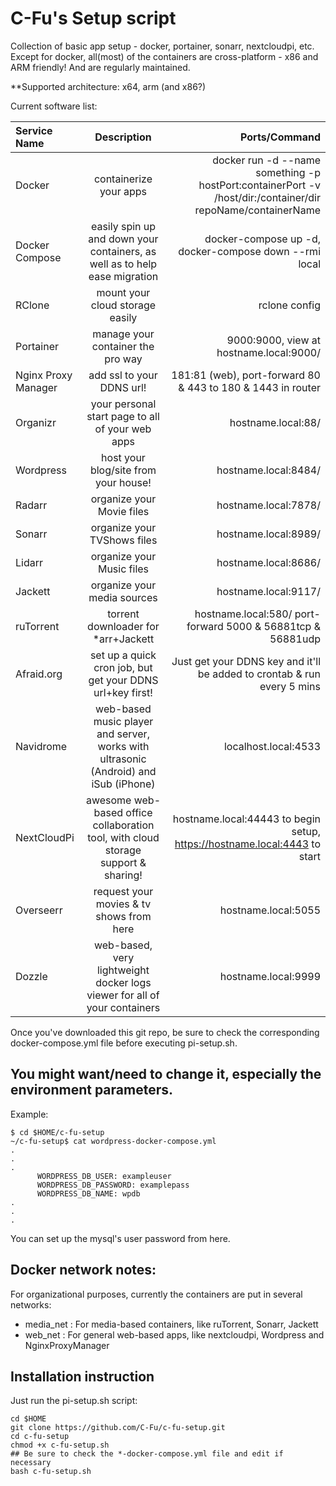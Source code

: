# C-Fu's Setup script
Collection of basic app setup - docker, portainer, sonarr, nextcloudpi, etc.
Except for docker, all(most) of the containers are cross-platform - x86 and ARM friendly! And are regularly maintained.

**Supported architecture: x64, arm (and x86?)

Current software list:

| Service Name       | Description     | Ports/Command     |
| :------------- | :----------: | -----------: |
| Docker | containerize your apps | docker run -d --name something -p hostPort:containerPort -v /host/dir:/container/dir repoName/containerName |
| Docker Compose | easily spin up and down your containers, as well as to help ease migration | docker-compose up -d, docker-compose down --rmi local |
| RClone | mount your cloud storage easily | rclone config|
| Portainer | manage your container the pro way | 9000:9000, view at hostname.local:9000/ | 
| Nginx Proxy Manager | add ssl to your DDNS url! | 181:81 (web), port-forward 80 & 443 to 180 & 1443 in router |
| Organizr | your personal start page to all of your web apps | hostname.local:88/ |
| Wordpress | host your blog/site from your house! | hostname.local:8484/ |
| Radarr | organize your Movie files | hostname.local:7878/ |
| Sonarr | organize your TVShows files | hostname.local:8989/ |
| Lidarr | organize your Music files | hostname.local:8686/ |
| Jackett | organize your media sources | hostname.local:9117/ |
| ruTorrent | torrent downloader for \*arr+Jackett | hostname.local:580/ port-forward 5000 & 56881tcp & 56881udp |
| Afraid.org | set up a quick cron job, but get your DDNS url+key first! | Just get your DDNS key and it'll be added to crontab & run every 5 mins |
| Navidrome | web-based music player and server, works with ultrasonic (Android) and iSub (iPhone) | localhost.local:4533 |
| NextCloudPi | awesome web-based office collaboration tool, with cloud storage support & sharing! | hostname.local:44443 to begin setup, https://hostname.local:4443 to start |
| Overseerr | request your movies & tv shows from here | hostname.local:5055
| Dozzle | web-based, very lightweight docker logs viewer for all of your containers | hostname.local:9999 |


Once you've downloaded this git repo, be sure to check the corresponding docker-compose.yml file before executing pi-setup.sh. 
## You might want/need to change it, especially the environment parameters. 
Example:


```
$ cd $HOME/c-fu-setup
~/c-fu-setup$ cat wordpress-docker-compose.yml
.
.
.
      WORDPRESS_DB_USER: exampleuser
      WORDPRESS_DB_PASSWORD: examplepass
      WORDPRESS_DB_NAME: wpdb
.
.
.
```

You can set up the mysql's user password from here.

## Docker network notes:
For organizational purposes, currently the containers are put in several networks:
- media_net : For media-based containers, like ruTorrent, Sonarr, Jackett
- web_net : For general web-based apps, like nextcloudpi, Wordpress and NginxProxyManager

## Installation instruction

Just run the pi-setup.sh script:

```
cd $HOME
git clone https://github.com/C-Fu/c-fu-setup.git
cd c-fu-setup
chmod +x c-fu-setup.sh
## Be sure to check the *-docker-compose.yml file and edit if necessary
bash c-fu-setup.sh
```
